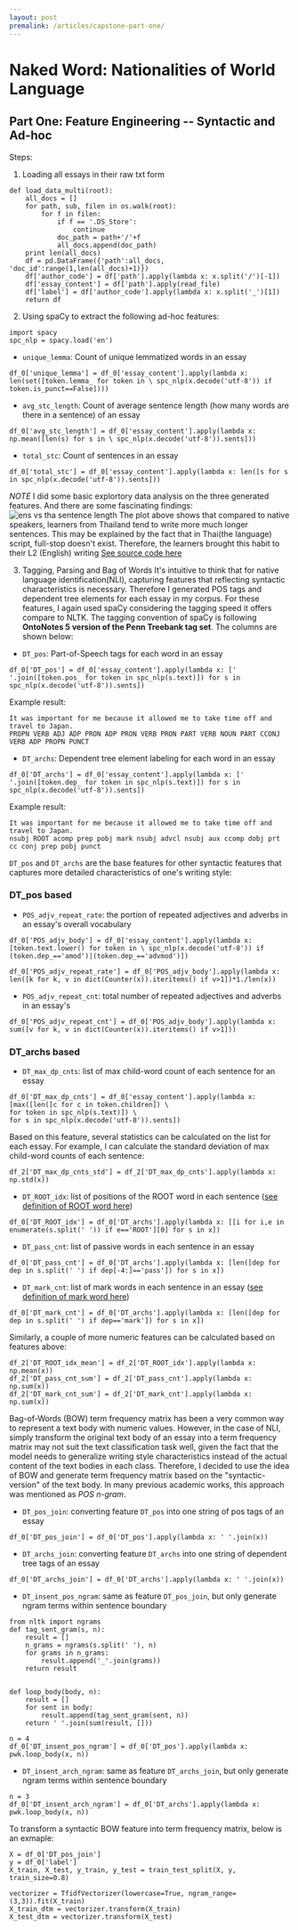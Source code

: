 ```yaml
---
layout: post
premalink: /articles/capstone-part-one/
---
```


# Naked Word: Nationalities of World Language
## Part One: Feature Engineering -- Syntactic and Ad-hoc

Steps:
1. Loading all essays in their raw txt form
```
def load_data_multi(root):
    all_docs = []
    for path, sub, filen in os.walk(root):
        for f in filen:
            if f == '.DS_Store':
                continue
            doc_path = path+'/'+f
            all_docs.append(doc_path)
    print len(all_docs)
    df = pd.DataFrame({'path':all_docs, 'doc_id':range(1,len(all_docs)+1)})
    df['author_code'] = df['path'].apply(lambda x: x.split('/')[-1])
    df['essay_content'] = df['path'].apply(read_file)
    df['label'] = df['author_code'].apply(lambda x: x.split('_')[1])
    return df
```

2. Using spaCy to extract the following ad-hoc features:
```
import spacy
spc_nlp = spacy.load('en')
```
- `unique_lemma`: Count of unique lemmatized words in an essay
```
df_0['unique_lemma'] = df_0['essay_content'].apply(lambda x: len(set([token.lemma_ for token in \ spc_nlp(x.decode('utf-8')) if token.is_punct==False])))
```
- `avg_stc_length`: Count of average sentence length (how many words are there in a sentence) of an essay
```
df_0['avg_stc_length'] = df_0['essay_content'].apply(lambda x: np.mean([len(s) for s in \ spc_nlp(x.decode('utf-8')).sents]))
```
- `total_stc`: Count of sentences in an essay
```
df_0['total_stc'] = df_0['essay_content'].apply(lambda x: len([s for s in spc_nlp(x.decode('utf-8')).sents]))
```
_NOTE_
I did some basic explortory data analysis on the three generated features. And there are some fascinating findings:
![ens vs tha sentence length](/images/ens-tha.png)
The plot above shows that compared to native speakers, learners from Thailand tend to write more much longer sentences. This may be explained by the fact that in Thai(the language) script, full-stop doesn't exist. Therefore, the learners brought this habit to their L2 (English) writing
[See source code here](https://github.com/fzr72725/NLI/blob/master/notebooks/part_one_common_feature_extract.ipynb)

3. Tagging, Parsing and Bag of Words
It's intuitive to think that for native language identification(NLI), capturing features that reflecting syntactic characteristics is necessary. Therefore I generated POS tags and dependent tree elements for each essay in my corpus. For these features, I again used spaCy considering the tagging speed it offers compare to NLTK. The tagging convention of spaCy is following **OntoNotes 5 version of the Penn Treebank tag set**. The columns are shown below:
- `DT_pos`: Part-of-Speech tags for each word in an essay
```
df_0['DT_pos'] = df_0['essay_content'].apply(lambda x: [' '.join([token.pos_ for token in spc_nlp(s.text)]) for s in spc_nlp(x.decode('utf-8')).sents])
```
Example result:
```
It was important for me because it allowed me to take time off and travel to Japan.
PROPN VERB ADJ ADP PRON ADP PRON VERB PRON PART VERB NOUN PART CCONJ VERB ADP PROPN PUNCT
```
- `DT_archs`: Dependent tree element labeling for each word in an essay
```
df_0['DT_archs'] = df_0['essay_content'].apply(lambda x: [' '.join([token.dep_ for token in spc_nlp(s.text)]) for s in spc_nlp(x.decode('utf-8')).sents])
```
Example result:
```
It was important for me because it allowed me to take time off and travel to Japan.
nsubj ROOT acomp prep pobj mark nsubj advcl nsubj aux ccomp dobj prt cc conj prep pobj punct
```

`DT_pos` and `DT_archs` are the base features for other syntactic features that captures more detailed characteristics of one's writing style:
### DT_pos based
- `POS_adjv_repeat_rate`: the portion of repeated adjectives and adverbs in an essay's overall vocabulary
```
df_0['POS_adjv_body'] = df_0['essay_content'].apply(lambda x: [token.text.lower() for token in \ spc_nlp(x.decode('utf-8')) if (token.dep_=='amod')|(token.dep_=='advmod')])

df_0['POS_adjv_repeat_rate'] = df_0['POS_adjv_body'].apply(lambda x: len([k for k, v in dict(Counter(x)).iteritems() if v>1])*1./len(x))
```
- `POS_adjv_repeat_cnt`: total number of repeated adjectives and adverbs in an essay's
```
df_0['POS_adjv_repeat_cnt'] = df_0['POS_adjv_body'].apply(lambda x: sum([v for k, v in dict(Counter(x)).iteritems() if v>1]))
```
### DT_archs based
- `DT_max_dp_cnts`: list of max child-word count of each sentence for an essay
```
df_0['DT_max_dp_cnts'] = df_0['essay_content'].apply(lambda x: [max([len([c for c in token.children]) \
for token in spc_nlp(s.text)]) \
for s in spc_nlp(x.decode('utf-8')).sents])
```
Based on this feature, several statistics can be calculated on the list for each essay. For example, I can calculate the standard deviation of max child-word counts of each sentence:
```
df_2['DT_max_dp_cnts_std'] = df_2['DT_max_dp_cnts'].apply(lambda x: np.std(x))
```
- `DT_ROOT_idx`: list of positions of the ROOT word in each sentence ([see definition of ROOT word here](https://spacy.io/usage/linguistic-features))
```
df_0['DT_ROOT_idx'] = df_0['DT_archs'].apply(lambda x: [[i for i,e in enumerate(s.split(' ')) if e=='ROOT'][0] for s in x])
```
- `DT_pass_cnt`: list of passive words in each sentence in an essay
```
df_0['DT_pass_cnt'] = df_0['DT_archs'].apply(lambda x: [len([dep for dep in s.split(' ') if dep[-4:]=='pass']) for s in x])
```
- `DT_mark_cnt`: list of mark words in each sentence in an essay ([see definition of mark word here](https://spacy.io/usage/linguistic-features))
```
df_0['DT_mark_cnt'] = df_0['DT_archs'].apply(lambda x: [len([dep for dep in s.split(' ') if dep=='mark']) for s in x])
```
Similarly, a couple of more numeric features can be calculated based on features above:
```
df_2['DT_ROOT_idx_mean'] = df_2['DT_ROOT_idx'].apply(lambda x: np.mean(x))
df_2['DT_pass_cnt_sum'] = df_2['DT_pass_cnt'].apply(lambda x: np.sum(x))
df_2['DT_mark_cnt_sum'] = df_2['DT_mark_cnt'].apply(lambda x: np.sum(x))
```

Bag-of-Words (BOW) term frequency matrix has been a very common way to represent a text body with numeric values. However, in the case of NLI, simply transform the original text body of an essay into a term frequency matrix may not suit the text classification task well, given the fact that the model needs to generalize writing style characteristics instead of the actual content of the text bodies in each class. Therefore, I decided to use the idea of BOW and generate term frequency matrix based on the "syntactic-version" of the text body. In many previous academic works, this approach was mentioned as _POS n-gram_.
- `DT_pos_join`: converting feature `DT_pos` into one string of pos tags of an essay
```
df_0['DT_pos_join'] = df_0['DT_pos'].apply(lambda x: ' '.join(x))
```
- `DT_archs_join`: converting feature `DT_archs` into one string of dependent tree tags of an essay
```
df_0['DT_archs_join'] = df_0['DT_archs'].apply(lambda x: ' '.join(x))
```
- `DT_insent_pos_ngram`: same as feature `DT_pos_join`, but only generate ngram terms within sentence boundary
```
from nltk import ngrams
def tag_sent_gram(s, n):
    result = []
    n_grams = ngrams(s.split(' '), n)
    for grams in n_grams:
        result.append('_'.join(grams))
    return result


def loop_body(body, n):
    result = []
    for sent in body:
        result.append(tag_sent_gram(sent, n))
    return ' '.join(sum(result, []))

n = 4
df_0['DT_insent_pos_ngram'] = df_0['DT_pos'].apply(lambda x: pwk.loop_body(x, n))
```
- `DT_insent_arch_ngram`: same as feature `DT_archs_join`, but only generate ngram terms within sentence boundary
```
n = 3
df_0['DT_insent_arch_ngram'] = df_0['DT_archs'].apply(lambda x: pwk.loop_body(x, n))
```
To transform a syntactic BOW feature into term frequency matrix, below is an exmaple:
```
X = df_0['DT_pos_join']
y = df_0['label']
X_train, X_test, y_train, y_test = train_test_split(X, y, train_size=0.8)

vectorizer = TfidfVectorizer(lowercase=True, ngram_range=(3,3)).fit(X_train)
X_train_dtm = vectorizer.transform(X_train)
X_test_dtm = vectorizer.transform(X_test)
```
